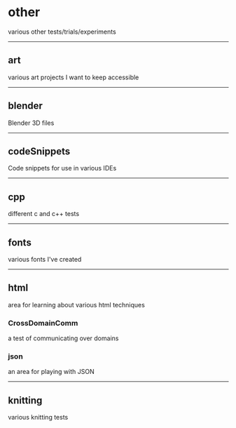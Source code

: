 # other #

various other tests/trials/experiments

---


## art ##

various art projects I want to keep accessible

---


## blender ##

Blender 3D files

---


## codeSnippets ##

Code snippets for use in various IDEs

---


## cpp ##

different c and c++ tests

---


## fonts ##

various fonts I've created

---


## html ##

area for learning about various html techniques


### CrossDomainComm ###

a test of communicating over domains


### json ###

an area for playing with JSON

---


## knitting ##

various knitting tests
